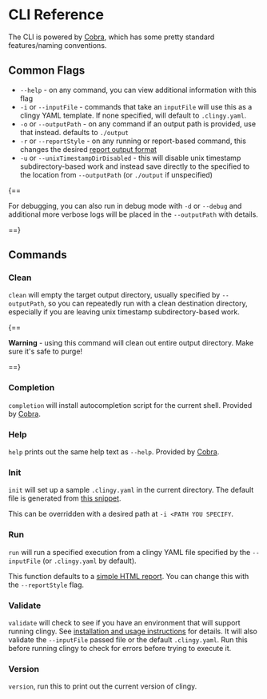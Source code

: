 # CLI Reference

The CLI is powered by [Cobra](https://github.com/spf13/cobra), which has some pretty standard
features/naming conventions.

## Common Flags

* `--help` - on any command, you can view additional information with this flag
* `-i` or `--inputFile` - commands that take an `inputFile` will use this as a clingy YAML template. If
  none specified, will default to `.clingy.yaml`.
* `-o` or `--outputPath` - on any command if an output path is provided, use that instead. defaults to `./output`
* `-r` or `--reportStyle` - on any running or report-based command, this changes the desired [report output format](/clingy/03_outputs)
* `-u` or `--unixTimestampDirDisabled` - this will disable unix timestamp subdirectory-based work and instead save directly
to the specified to the location from `--outputPath` (or `./output` if unspecified)

{==

For debugging, you can also run in debug mode with `-d` or `--debug` and additional more verbose logs will be placed
in the `--outputPath` with details.

==}

## Commands

### Clean

`clean` will empty the target output directory, usually specified by `--outputPath`, so you can repeatedly
run with a clean destination directory, especially if you are leaving unix timestamp subdirectory-based work.

{==

__Warning__ - using this command will clean out entire output directory. Make sure it's safe to purge!

==}

### Completion

`completion` will install autocompletion script for the current shell. Provided by 
[Cobra](https://github.com/spf13/cobra).

### Help

`help` prints out the same help text as `--help`. Provided by [Cobra](https://github.com/spf13/cobra).

### Init

`init` will set up a sample `.clingy.yaml` in the current directory. The default file is generated from
[this snippet](https://github.com/madhuravius/clingy/blob/main/cmd/init.go#L11).

This can be overridden with a desired path at `-i <PATH YOU SPECIFY`.

### Run

`run` will run a specified execution from a clingy YAML file specified by the `--inputFile` (or `.clingy.yaml` by default).

This function defaults to a [simple HTML report](/clingy/03_outputs/#html-reports-simple). You can change this with
the `--reportStyle` flag.

### Validate

`validate` will check to see if you have an environment that will support running clingy. See [installation
and usage instructions](/#installation) for details. It will also validate the `--inputFile` passed file or
the default `.clingy.yaml`. Run this before running clingy to check for errors before trying to execute it.

### Version

`version`, run this to print out the current version of clingy.